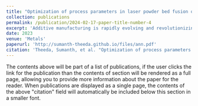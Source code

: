 ```yaml
---
title: "Optimization of process parameters in laser powder bed fusion of SS 316L parts using artificial neural networks"
collection: publications
permalink: /publication/2024-02-17-paper-title-number-4
excerpt: 'Additive manufacturing is rapidly evolving and revolutionizing the fabrication of complex metal components with tunable properties. Machine learning and neural networks have emerged as powerful tools for process–property optimization in additive manufacturing. These techniques work well for the prediction of a single property but their applicability in optimizing multiple properties is limited. In the present work, an exclusive neural network is developed to demonstrate the potential of a single neural network in optimizing multiple part properties. The model is used to identify the optimal process parameter values for laser power, scan speed, and hatch spacing for the required surface roughness, relative density, microhardness, and dimensional accuracy in stainless steel parts. In-house-generated experimental data are used to train the model. The model has seven neurons in the hidden layer, which are selected using hyperparameter optimization. K-fold cross-validation is performed to ensure the robustness of the model, which results in a mean squared error of 0.0578 and R2 score of 0.59. The developed model is then used to predict the optimal process parameters corresponding to the user-required part properties. The model serves as a significant pre-processing step to identify the best parameters before printing, thus saving time and costs for repeated part fabrication. The study provides more insights into the usage of a single artificial neural network for the optimization of multiple properties of printed metal parts.'
date: 2023
venue: 'Metals'
paperurl: 'http://sumanth-theeda.github.io/files/ann.pdf'
citation: 'Theeda, Sumanth, et al. "Optimization of process parameters in laser powder bed fusion of SS 316L parts using artificial neural networks." Metals 13.5 (2023): 842.'
---
```


The contents above will be part of a list of publications, if the user clicks the link for the publication than the contents of section will be rendered as a full page, allowing you to provide more information about the paper for the reader. When publications are displayed as a single page, the contents of the above "citation" field will automatically be included below this section in a smaller font.
